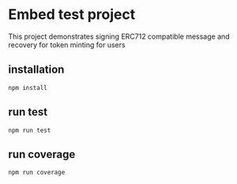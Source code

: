 # Embed test project

This project demonstrates signing ERC712 compatible message and recovery for token minting for users

## installation
```shell
npm install
```

## run test
```shell
npm run test
```

## run coverage
```shell
npm run coverage
```

